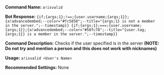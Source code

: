 **Command Name:**
`a!isvalid`

**Bot Response:** `{if;{args;1};!==;{user.username;{args;1}};{a!advancedembed;--color="#fc5858";--title="{args;1} is not a member in the server.";--timestamp}}
{if;{args;1};===;{user.username;{args;1}};{a!advancedembed;--color="#58fc78";--title="{user.tag;{args;1}} is a member in the server.";--timestamp}}`

**Command Description:**
Checks if the user specified is in the server
**(NOTE: Do not try and mention a person and this does not work with nicknames)**

**Usage:**
`a!isvalid <User's Name>`

**Recommended Settings:** None
